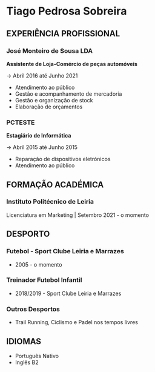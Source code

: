 # Tiago Pedrosa Sobreira

## EXPERIÊNCIA PROFISSIONAL

### José Monteiro de Sousa LDA

**Assistente de Loja-Comércio de peças automóveis**

-> Abril 2016 até Junho 2021
- Atendimento ao público
- Gestão e acompanhamento de mercadoria
- Gestão e organização de stock
- Elaboração de orçamentos


### PCTESTE
**Estagiário de Informática**

-> Abril 2015 até Junho 2015
- Reparação de dispositivos eletrónicos
- Atendimento ao público


## FORMAÇÃO ACADÉMICA

### Instituto Politécnico de Leiria

Licenciatura em Marketing | Setembro 2021 - o momento 


## DESPORTO

### Futebol - Sport Clube Leiria e Marrazes 
- 2005 - o momento 

### Treinador Futebol Infantil 
- 2018/2019 - Sport Clube Leiria e Marrazes

### Outros Desportos 
- Trail Running, Ciclismo e Padel nos tempos livres


## IDIOMAS

- Português Nativo 
- Inglês B2







